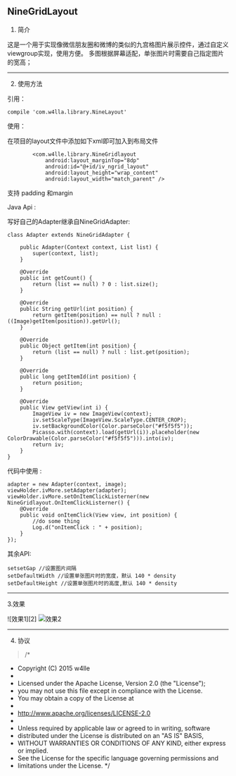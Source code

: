NineGridLayout
--------------

1. 简介

  这是一个用于实现像微信朋友圈和微博的类似的九宫格图片展示控件，通过自定义viewgroup实现，使用方便。
  多图根据屏幕适配，单张图片时需要自己指定图片的宽高；

----------


2. 使用方法

 引用：

    compile 'com.w4lla.library.NineLayout'

 使用：

 在项目的layout文件中添加如下xml即可加入到布局文件

            <com.w4lle.library.NineGridlayout
                android:layout_marginTop="8dp"
                android:id="@+id/iv_ngrid_layout"
                android:layout_height="wrap_content"
                android:layout_width="match_parent" />

支持 padding 和margin

Java Api :

写好自己的Adapter继承自NineGridAdapter:

    class Adapter extends NineGridAdapter {

        public Adapter(Context context, List list) {
            super(context, list);
        }

        @Override
        public int getCount() {
            return (list == null) ? 0 : list.size();
        }

        @Override
        public String getUrl(int position) {
            return getItem(position) == null ? null : ((Image)getItem(position)).getUrl();
        }

        @Override
        public Object getItem(int position) {
            return (list == null) ? null : list.get(position);
        }

        @Override
        public long getItemId(int position) {
            return position;
        }

        @Override
        public View getView(int i) {
            ImageView iv = new ImageView(context);
            iv.setScaleType(ImageView.ScaleType.CENTER_CROP);
            iv.setBackgroundColor(Color.parseColor("#f5f5f5"));
            Picasso.with(context).load(getUrl(i)).placeholder(new ColorDrawable(Color.parseColor("#f5f5f5"))).into(iv);
            return iv;
        }
    }

代码中使用 :

    adapter = new Adapter(context, image);
    viewHolder.ivMore.setAdapter(adapter);
    viewHolder.ivMore.setOnItemClickListerner(new NineGridlayout.OnItemClickListerner() {
        @Override
        public void onItemClick(View view, int position) {
            //do some thing
            Log.d("onItemClick : " + position);
        }
    });


其余API:

    setsetGap //设置图片间隔
    setDefaultWidth //设置单张图片时的宽度，默认 140 * density
    setDefaultHeight //设置单张图片时的高度,默认 140 * density

----------

3.效果

  ![效果1][2]
  ![效果2][3]

  [1]: http://blog.csdn.net/u012650948/article/details/43638427


  [3]: http://img.blog.csdn.net/20150208195246244?watermark/2/text/aHR0cDovL2Jsb2cuY3Nkbi5uZXQvdTAxMjY1MDk0OA==/font/5a6L5L2T/fontsize/400/fill/I0JBQkFCMA==/dissolve/70/gravity/Center



----------


 4. 协议

>  /*
 * Copyright (C) 2015 w4lle
 *
 * Licensed under the Apache License, Version 2.0 (the "License");
 * you may not use this file except in compliance with the License.
 * You may obtain a copy of the License at
 *
 * http://www.apache.org/licenses/LICENSE-2.0
 *
 * Unless required by applicable law or agreed to in writing, software
 * distributed under the License is distributed on an "AS IS" BASIS,
 * WITHOUT WARRANTIES OR CONDITIONS OF ANY KIND, either express or implied.
 * See the License for the specific language governing permissions and
 * limitations under the License.
 */

